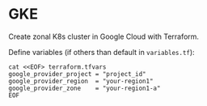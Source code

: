 # GKE
Create zonal K8s cluster in Google Cloud with Terraform.

Define variables (if others than default in `variables.tf`):
```
cat <<EOF> terraform.tfvars
google_provider_project = "project_id"
google_provider_region  = "your-region1"
google_provider_zone    = "your-region1-a"
EOF
```
